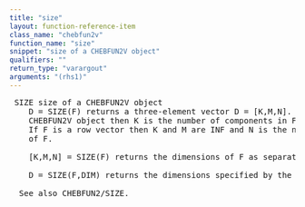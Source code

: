 ```yaml
---
title: "size"
layout: function-reference-item
class_name: "chebfun2v"
function_name: "size"
snippet: "size of a CHEBFUN2V object"
qualifiers: ""
return_type: "varargout"
arguments: "(rhs1)"
---
```


<pre class="help-text"> SIZE size of a CHEBFUN2V object
    D = SIZE(F) returns a three-element vector D = [K,M,N]. If F is a column
    CHEBFUN2V object then K is the number of components in F, N and M are INF.
    If F is a row vector then K and M are INF and N is the number of components
    of F.
 
    [K,M,N] = SIZE(F) returns the dimensions of F as separate output variables.
 
    D = SIZE(F,DIM) returns the dimensions specified by the dimension DIM.
 
  See also CHEBFUN2/SIZE. 
</pre>